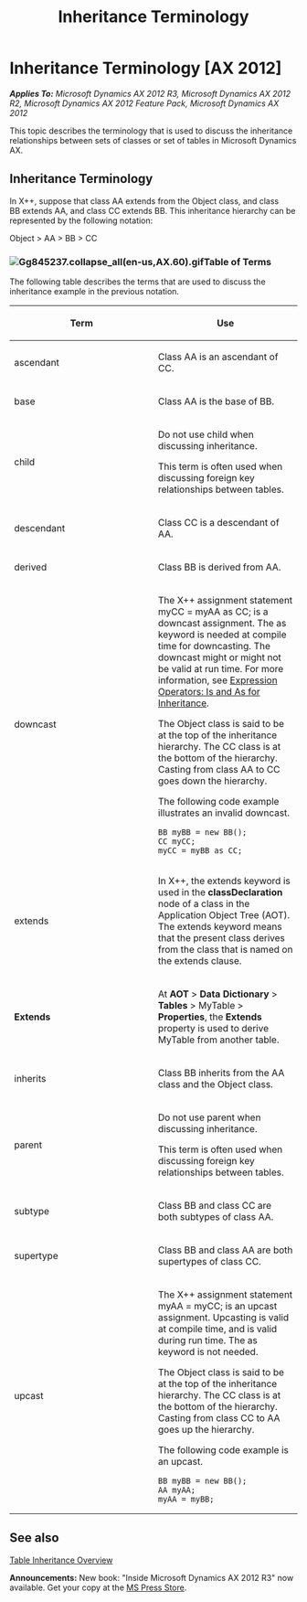 ﻿---
title: Inheritance Terminology
TOCTitle: Inheritance Terminology
ms:assetid: 487a4ba6-67cf-4ad2-8399-702e1e701a7a
ms:mtpsurl: https://msdn.microsoft.com/en-us/library/Gg845237(v=AX.60)
ms:contentKeyID: 35243127
ms.date: 05/18/2015
mtps_version: v=AX.60
---

# Inheritance Terminology [AX 2012]


_**Applies To:** Microsoft Dynamics AX 2012 R3, Microsoft Dynamics AX 2012 R2, Microsoft Dynamics AX 2012 Feature Pack, Microsoft Dynamics AX 2012_

This topic describes the terminology that is used to discuss the inheritance relationships between sets of classes or set of tables in Microsoft Dynamics AX.

## Inheritance Terminology

In X++, suppose that class AA extends from the Object class, and class BB extends AA, and class CC extends BB. This inheritance hierarchy can be represented by the following notation:

Object \> AA \> BB \> CC

### ![Gg845237.collapse\_all(en-us,AX.60).gif](images/Gg863931.collapse_all(en-us,AX.60).gif "Gg845237.collapse_all(en-us,AX.60).gif")Table of Terms

The following table describes the terms that are used to discuss the inheritance example in the previous notation.

<table>
<colgroup>
<col style="width: 50%" />
<col style="width: 50%" />
</colgroup>
<thead>
<tr class="header">
<th><p>Term</p></th>
<th><p>Use</p></th>
</tr>
</thead>
<tbody>
<tr class="odd">
<td><p>ascendant</p></td>
<td><p>Class AA is an ascendant of CC.</p></td>
</tr>
<tr class="even">
<td><p>base</p></td>
<td><p>Class AA is the base of BB.</p></td>
</tr>
<tr class="odd">
<td><p>child</p></td>
<td><p>Do not use child when discussing inheritance.</p>
<p>This term is often used when discussing foreign key relationships between tables.</p></td>
</tr>
<tr class="even">
<td><p>descendant</p></td>
<td><p>Class CC is a descendant of AA.</p></td>
</tr>
<tr class="odd">
<td><p>derived</p></td>
<td><p>Class BB is derived from AA.</p></td>
</tr>
<tr class="even">
<td><p>downcast</p></td>
<td><p>The X++ assignment statement myCC = myAA as CC; is a downcast assignment. The as keyword is needed at compile time for downcasting. The downcast might or might not be valid at run time. For more information, see <a href="expression-operators-is-and-as-for-inheritance.md">Expression Operators: Is and As for Inheritance</a>.</p>
<p>The Object class is said to be at the top of the inheritance hierarchy. The CC class is at the bottom of the hierarchy. Casting from class AA to CC goes down the hierarchy.</p>
<p>The following code example illustrates an invalid downcast.</p>
<pre><code>BB myBB = new BB();
CC myCC;
myCC = myBB as CC;</code></pre></td>
</tr>
<tr class="odd">
<td><p>extends</p></td>
<td><p>In X++, the extends keyword is used in the <strong>classDeclaration</strong> node of a class in the Application Object Tree (AOT). The extends keyword means that the present class derives from the class that is named on the extends clause.</p></td>
</tr>
<tr class="even">
<td><p><strong>Extends</strong></p></td>
<td><p>At <strong>AOT</strong> &gt; <strong>Data Dictionary</strong> &gt; <strong>Tables</strong> &gt; MyTable &gt; <strong>Properties</strong>, the <strong>Extends</strong> property is used to derive MyTable from another table.</p></td>
</tr>
<tr class="odd">
<td><p>inherits</p></td>
<td><p>Class BB inherits from the AA class and the Object class.</p></td>
</tr>
<tr class="even">
<td><p>parent</p></td>
<td><p>Do not use parent when discussing inheritance.</p>
<p>This term is often used when discussing foreign key relationships between tables.</p></td>
</tr>
<tr class="odd">
<td><p>subtype</p></td>
<td><p>Class BB and class CC are both subtypes of class AA.</p>
<p></p></td>
</tr>
<tr class="even">
<td><p>supertype</p></td>
<td><p>Class BB and class AA are both supertypes of class CC.</p>
<p></p></td>
</tr>
<tr class="odd">
<td><p>upcast</p></td>
<td><p>The X++ assignment statement myAA = myCC; is an upcast assignment. Upcasting is valid at compile time, and is valid during run time. The as keyword is not needed.</p>
<p>The Object class is said to be at the top of the inheritance hierarchy. The CC class is at the bottom of the hierarchy. Casting from class CC to AA goes up the hierarchy.</p>
<p>The following code example is an upcast.</p>
<pre><code>BB myBB = new BB();
AA myAA;
myAA = myBB;</code></pre></td>
</tr>
</tbody>
</table>


## See also

[Table Inheritance Overview](table-inheritance-overview.md)

  
**Announcements:** New book: "Inside Microsoft Dynamics AX 2012 R3" now available. Get your copy at the [MS Press Store](https://www.microsoftpressstore.com/store/inside-microsoft-dynamics-ax-2012-r3-9780735685109).


